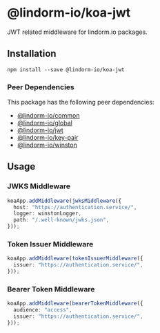# @lindorm-io/koa-jwt
JWT related middleware for lindorm.io packages.

## Installation
```shell script
npm install --save @lindorm-io/koa-jwt
```

### Peer Dependencies
This package has the following peer dependencies: 
* [@lindorm-io/common](https://www.npmjs.com/package/@lindorm-io/common)
* [@lindorm-io/global](https://www.npmjs.com/package/@lindorm-io/global)
* [@lindorm-io/jwt](https://www.npmjs.com/package/@lindorm-io/jwt)
* [@lindorm-io/key-pair](https://www.npmjs.com/package/@lindorm-io/key-pair)
* [@lindorm-io/winston](https://www.npmjs.com/package/@lindorm-io/winston)

## Usage

### JWKS Middleware
```typescript
koaApp.addMiddleware(jwksMiddleware({
  host: "https://authentication.service/",
  logger: winstonLogger,
  path: "/.well-known/jwks.json",
}));
```

### Token Issuer Middleware
```typescript
koaApp.addMiddleware(tokenIssuerMiddleware({
  issuer: "https://authentication.service/",
}));
```

### Bearer Token Middleware
```typescript
koaApp.addMiddleware(bearerTokenMiddleware({
  audience: "access",
  issuer: "https://authentication.service/",
}));
```
